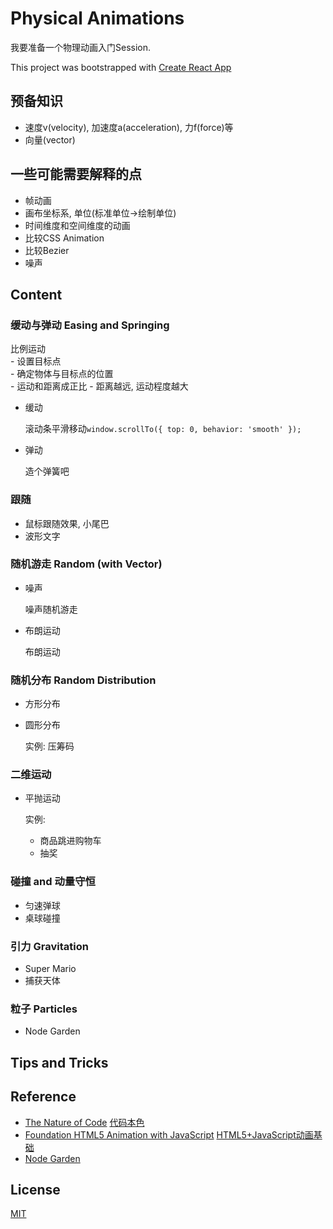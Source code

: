 # Physical Animations

我要准备一个物理动画入门Session.  

This project was bootstrapped with [Create React App](./CREATE_REACT_APP.md)

## 预备知识

  - 速度v(velocity), 加速度a(acceleration), 力f(force)等
  - 向量(vector)

## 一些可能需要解释的点
  
  - 帧动画
  - 画布坐标系, 单位(标准单位->绘制单位)
  - 时间维度和空间维度的动画
  - 比较CSS Animation
  - 比较Bezier
  - 噪声

## Content

### 缓动与弹动 Easing and Springing

  比例运动  
    - 设置目标点  
    - 确定物体与目标点的位置  
    - 运动和距离成正比 - 距离越远, 运动程度越大

  - 缓动
    
    滚动条平滑移动```window.scrollTo({ top: 0, behavior: 'smooth' });```

  - 弹动

    造个弹簧吧

### 跟随

  - 鼠标跟随效果, 小尾巴
  - 波形文字

### 随机游走 Random (with Vector)
  
  - 噪声

    噪声随机游走

  - 布朗运动

    布朗运动

### 随机分布 Random Distribution

  - 方形分布

  - 圆形分布

    实例: 压筹码

### 二维运动

  - 平抛运动

    实例:
      - 商品跳进购物车
      - 抽奖

### 碰撞 and 动量守恒
  
  - 匀速弹球
  - 桌球碰撞

### 引力 Gravitation
  
  - Super Mario
  - 捕获天体

### 粒子 Particles
  
  - Node Garden

## Tips and Tricks

## Reference

  - [The Nature of Code](https://natureofcode.com/) [代码本色](https://item.jd.com/11587473.html)
  - [Foundation HTML5 Animation with JavaScript](https://lamberta.github.io/html5-animation/) [HTML5+JavaScript动画基础](https://item.jd.com/11253207.html)
  - [Node Garden](https://github.com/pakastin/nodegarden)

## License

[MIT](./LICENSE)
